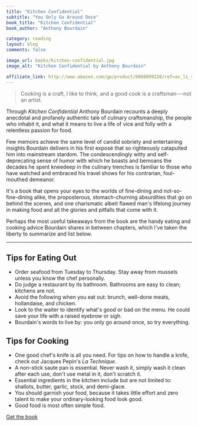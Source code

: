 ```yaml
---
title: "Kitchen Confidential"
subtitle: "You Only Go Around Once"
book_title: "Kitchen Confidential"
book_author: "Anthony Bourdain"

category: reading
layout: blog
comments: false

image_url: books/kitchen-confidential.jpg
image_alt: "Kitchen Confidential by Anthony Bourdain"

affiliate_link: http://www.amazon.com/gp/product/0060899220/ref=as_li_ss_tl?ie=UTF8&camp=1789&creative=390957&creativeASIN=0060899220&linkCode=as2&tag=wikichenis-20
---
```


> Cooking is a craft, I like to think, and a good cook is a craftsman---not an artist.

Through *Kitchen Confidential* Anthony Bourdain recounts a deeply anecdotal and profanely authentic tale of culinary craftsmanship, the people who inhabit it, and what it means to live a life of vice and folly with a relentless passion for food.

Few memoirs achieve the same level of candid sobriety and entertaining insights Bourdain delivers in his first exposé that so righteously catapulted him into mainstream stardom. The condescendingly witty and self-deprecating sense of humor with which he boasts and bemoans the decades he spent kneedeep in the culinary trenches is familiar to those who have watched and embraced his travel shows for his contrarian, foul-mouthed demeanor.

It's a book that opens your eyes to the worlds of fine-dining and not-so-fine-dining alike, the proposterous, stomach-churning absurdities that go on behind the scenes, and one charismatic albeit flawed man's lifelong journey in making food and all the glories and pitfalls that come with it.

Perhaps the most useful takeaways from the book are the handy eating and cooking advice Bourdain shares in between chapters, which I've taken the liberty to summarize and list below.

- - -

## Tips for Eating Out

* Order seafood from Tuesday to Thursday. Stay away from mussels unless you know the chef personally.
* Do judge a restaurant by its bathroom. Bathrooms are easy to clean; kitchens are not.
* Avoid the following when you eat out: brunch, well-done meats, hollandaise, and chicken.
* Look to the waiter to identify what's good or bad on the menu. He could save your life with a raised eyebrow or sigh.
* Bourdain's words to live by: you only go around once, so try everything.

## Tips for Cooking

* One good chef's knife is all you need. For tips on how to handle a knife, check out Jacques Pepin's *La Technique*.
* A non-stick saute pan is essential. Never wash it, simply wash it clean after each use, don't use metal in it, don't scratch it.
* Essential ingredients in the kitchen include but are not limited to: shallots, butter, garlic, stock, and demi-glace.
* You should garnish your food, because it takes little effort and zero talent to make your ordinary-looking food look good.
* Good food is most often simple food.

<a class="button buy" href="{{ page.affiliate_link }}">
  Get the book
</a>
